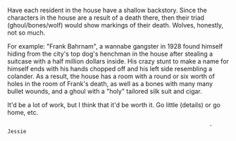Have each resident in the house have a shallow backstory. Since the characters in the house are a result of a death there, then their triad (ghoul/bones/wolf) would show markings of their death. Wolves, honestly, not so much.

For example: "Frank Bahrnam", a wannabe gangster in 1928 found himself hiding from the city's top dog's henchman in the house after stealing a suitcase with a half million dollars inside. His crazy stunt to make a name for himself ends with his hands chopped off and his left side resembling a colander. As a result, the house has a room with a round or six worth of holes in the room of Frank's death, as well as a bones with many many bullet wounds, and a ghoul with a "holy" tailored silk suit and cigar. 

It'd be a lot of work, but I think that it'd be worth it. Go little (details) or go home, etc. 


                                                                    -Jessie
